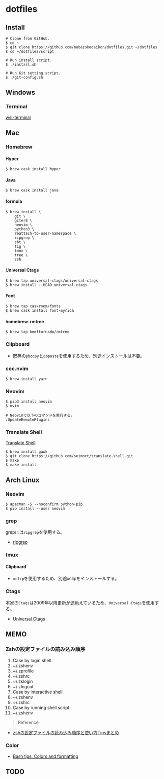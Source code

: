 # dotfiles
## Install
```
# Clone from GitHub.
$ cd ~
$ git clone https://github.com/nabezokodaikon/dotfiles.git ~/dotfiles
$ cd ~/dotfiles/script

# Run install script.
$ ./install.sh

# Run Git setting script.
$ ./git-config.sh
```

## Windows
### Terminal
[wsl-terminal](https://goreliu.github.io/wsl-terminal/)


## Mac
### Homebrew
#### Hyper
```
$ brew cask install hyper
```
#### Java
```
$ brew cask install java
```
#### formula
```
$ brew install \
    git \
    giter8 \
    neovim \
    python3 \
    reattach-to-user-namespace \
    ripgrep \
    sbt \
    tig \
    tmux \
    tree \
    zsh
```
#### Universal Ctags
```
$ brew tap universal-ctags/universal-ctags
$ brew install --HEAD universal-ctags
```
#### Font
```
$ brew tap caskroom/fonts 
$ brew cask install font-myrica
```
#### homebrew-rmtree
```
$ brew tap beeftornado/rmtree
```

### Clipboard
* 既存の`pbcopy`と`pbpaste`を使用するため、別途インストールは不要。


### coc.nvim
```
$ brew install yarn
```

### Neovim
```
$ pip3 install neovim
$ nvim

# Neovimで以下のコマンドを実行する。
:UpdateRemotePlugins
```


### Translate Shell
[Translate Shell](https://github.com/soimort/translate-shell)
```
$ brew install gawk
$ git clone https://github.com/soimort/translate-shell.git
$ make
$ make install
```


## Arch Linux
### Neovim
```
$ apacman -S --noconfirm python-pip 
$ pip install --user neovim
```

### grep
grepには`ripgrep`を使用する。
* [ripgrep](https://github.com/BurntSushi/ripgrep)

### tmux
#### Clipboard
* `xclip`を使用するため、別途xclipをインストールする。

### Ctags
本家の`Ctags`は2009年以降更新が途絶えているため、`Universal Ctags`を使用する。
* [Universal Ctags](https://github.com/universal-ctags/ctags)


## MEMO
### Zshの設定ファイルの読み込み順序
1. Case by login shell.
  1. ~/.zshenv
  1. ~/.zprofile
  1. ~/.zshrc
  1. ~/.zslogin
  1. ~/.zlogout
1. Case by interactive shell.
  1. ~/.zshenv
  1. ~/.zshrc
1. Case by running shell script.
  1. ~/.zshenv

>Reference
* [zshの設定ファイルの読み込み順序と使い方Tipsまとめ](http://qiita.com/muran001/items/7b104d33f5ea3f75353f)

### Color
* [Bash tips: Colors and formatting](http://misc.flogisoft.com/bash/tip_colors_and_formatting)


## TODO
